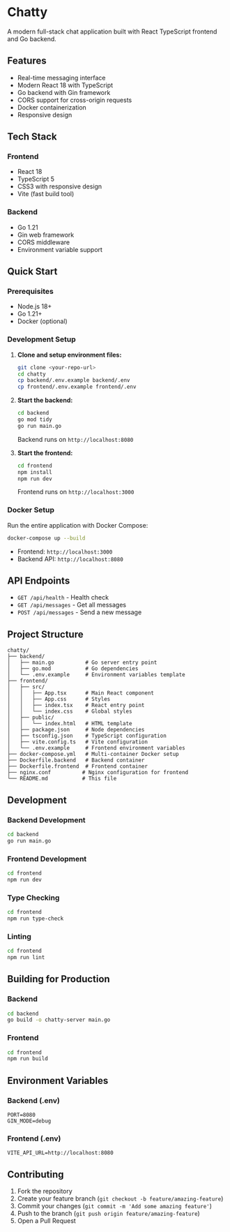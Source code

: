# Chatty

A modern full-stack chat application built with React TypeScript frontend and Go backend.

## Features

- Real-time messaging interface
- Modern React 18 with TypeScript
- Go backend with Gin framework
- CORS support for cross-origin requests
- Docker containerization
- Responsive design

## Tech Stack

### Frontend
- React 18
- TypeScript 5
- CSS3 with responsive design
- Vite (fast build tool)

### Backend
- Go 1.21
- Gin web framework
- CORS middleware
- Environment variable support

## Quick Start

### Prerequisites
- Node.js 18+ 
- Go 1.21+
- Docker (optional)

### Development Setup

1. **Clone and setup environment files:**
   ```bash
   git clone <your-repo-url>
   cd chatty
   cp backend/.env.example backend/.env
   cp frontend/.env.example frontend/.env
   ```

2. **Start the backend:**
   ```bash
   cd backend
   go mod tidy
   go run main.go
   ```
   Backend runs on `http://localhost:8080`

3. **Start the frontend:**
   ```bash
   cd frontend
   npm install
   npm run dev
   ```
   Frontend runs on `http://localhost:3000`

### Docker Setup

Run the entire application with Docker Compose:

```bash
docker-compose up --build
```

- Frontend: `http://localhost:3000`
- Backend API: `http://localhost:8080`

## API Endpoints

- `GET /api/health` - Health check
- `GET /api/messages` - Get all messages
- `POST /api/messages` - Send a new message

## Project Structure

```
chatty/
├── backend/
│   ├── main.go          # Go server entry point
│   ├── go.mod           # Go dependencies
│   └── .env.example     # Environment variables template
├── frontend/
│   ├── src/
│   │   ├── App.tsx      # Main React component
│   │   ├── App.css      # Styles
│   │   ├── index.tsx    # React entry point
│   │   └── index.css    # Global styles
│   ├── public/
│   │   └── index.html   # HTML template
│   ├── package.json     # Node dependencies
│   ├── tsconfig.json    # TypeScript configuration
│   ├── vite.config.ts   # Vite configuration
│   └── .env.example     # Frontend environment variables
├── docker-compose.yml   # Multi-container Docker setup
├── Dockerfile.backend   # Backend container
├── Dockerfile.frontend  # Frontend container
├── nginx.conf          # Nginx configuration for frontend
└── README.md           # This file
```

## Development

### Backend Development
```bash
cd backend
go run main.go
```

### Frontend Development
```bash
cd frontend
npm run dev
```

### Type Checking
```bash
cd frontend
npm run type-check
```

### Linting
```bash
cd frontend
npm run lint
```

## Building for Production

### Backend
```bash
cd backend
go build -o chatty-server main.go
```

### Frontend
```bash
cd frontend
npm run build
```

## Environment Variables

### Backend (.env)
```
PORT=8080
GIN_MODE=debug
```

### Frontend (.env)
```
VITE_API_URL=http://localhost:8080
```

## Contributing

1. Fork the repository
2. Create your feature branch (`git checkout -b feature/amazing-feature`)
3. Commit your changes (`git commit -m 'Add some amazing feature'`)
4. Push to the branch (`git push origin feature/amazing-feature`)
5. Open a Pull Request
